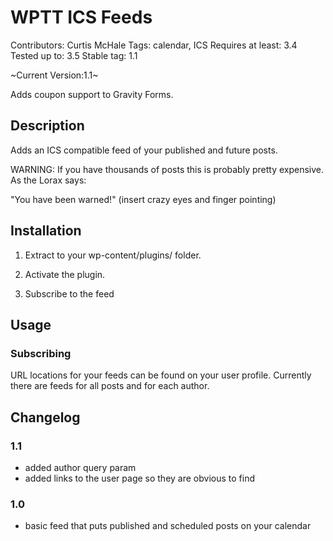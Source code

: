 # WPTT ICS Feeds

Contributors: Curtis McHale
Tags: calendar, ICS
Requires at least: 3.4
Tested up to: 3.5
Stable tag: 1.1

~Current Version:1.1~


Adds coupon support to Gravity Forms.

## Description

Adds an ICS compatible feed of your published and future posts.

WARNING: If you have thousands of posts this is probably pretty expensive. As the Lorax says:

"You have been warned!" (insert crazy eyes and finger pointing)

## Installation

1. Extract to your wp-content/plugins/ folder.

2. Activate the plugin.

3. Subscribe to the feed

## Usage


### Subscribing

URL locations for your feeds can be found on your user profile. Currently there are feeds for all posts and for each author.

## Changelog

### 1.1

- added author query param
- added links to the user page so they are obvious to find

### 1.0

- basic feed that puts published and scheduled posts on your calendar

